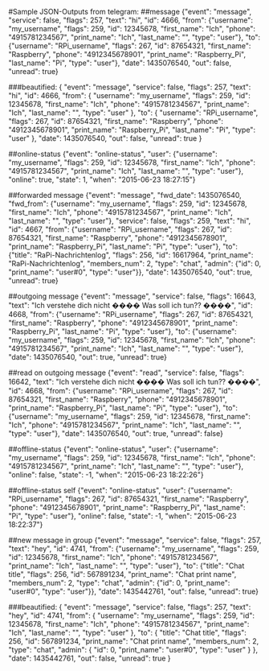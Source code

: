 #Sample JSON-Outputs from telegram:
##message
{"event": "message", "service": false, "flags": 257, "text": "hi", "id": 4666, "from": {"username": "my_username", "flags": 259, "id": 12345678, "first_name": "Ich", "phone": "4915781234567", "print_name": "Ich", "last_name": "", "type": "user"}, "to": {"username": "RPi_username", "flags": 267, "id": 87654321, "first_name": "Raspberry", "phone": "4912345678901", "print_name": "Raspberry_Pi", "last_name": "Pi", "type": "user"}, "date": 1435076540, "out": false, "unread": true}

###beautified:
{
  "event": "message",
  "service": false,
  "flags": 257,
  "text": "hi",
  "id": 4666,
  "from": {
    "username": "my_username",
    "flags": 259,
    "id": 12345678,
    "first_name": "Ich",
    "phone": "4915781234567",
    "print_name": "Ich",
    "last_name": "",
    "type": "user"
  },
  "to": {
    "username": "RPi_username",
    "flags": 267,
    "id": 87654321,
    "first_name": "Raspberry",
    "phone": "4912345678901",
    "print_name": "Raspberry_Pi",
    "last_name": "Pi",
    "type": "user"
  },
  "date": 1435076540,
  "out": false,
  "unread": true
}

##online-status
{"event": "online-status", "user": {"username": "my_username", "flags": 259, "id": 12345678, "first_name": "Ich", "phone": "4915781234567", "print_name": "Ich", "last_name": "", "type": "user"}, "online": true, "state": 1, "when": "2015-06-23 18:27:15"}

##forwarded message
{"event": "message", "fwd_date": 1435076540, "fwd_from": {"username": "my_username", "flags": 259, "id": 12345678, "first_name": "Ich", "phone": "4915781234567", "print_name": "Ich", "last_name": "", "type": "user"}, "service": false, "flags": 259, "text": "hi", "id": 4667, "from": {"username": "RPi_username", "flags": 267, "id": 87654321, "first_name": "Raspberry", "phone": "4912345678901", "print_name": "Raspberry_Pi", "last_name": "Pi", "type": "user"}, "to": {"title": "RaPi-Nachrichtenlog", "flags": 256, "id": 16617964, "print_name": "RaPi-Nachrichtenlog", "members_num": 2, "type": "chat", "admin": {"id": 0, "print_name": "user#0", "type": "user"}}, "date": 1435076540, "out": true, "unread": true}

##outgoing message
{"event": "message", "service": false, "flags": 16643, "text": "Ich verstehe dich nicht ���� Was soll ich tun?? ����", "id": 4668, "from": {"username": "RPi_username", "flags": 267, "id": 87654321, "first_name": "Raspberry", "phone": "4912345678901", "print_name": "Raspberry_Pi", "last_name": "Pi", "type": "user"}, "to": {"username": "my_username", "flags": 259, "id": 12345678, "first_name": "Ich", "phone": "4915781234567", "print_name": "Ich", "last_name": "", "type": "user"}, "date": 1435076540, "out": true, "unread": true}

##read on outgoing message
{"event": "read", "service": false, "flags": 16642, "text": "Ich verstehe dich nicht ���� Was soll ich tun?? ����", "id": 4668, "from": {"username": "RPi_username", "flags": 267, "id": 87654321, "first_name": "Raspberry", "phone": "4912345678901", "print_name": "Raspberry_Pi", "last_name": "Pi", "type": "user"}, "to": {"username": "my_username", "flags": 259, "id": 12345678, "first_name": "Ich", "phone": "4915781234567", "print_name": "Ich", "last_name": "", "type": "user"}, "date": 1435076540, "out": true, "unread": false}

##offline-status
{"event": "online-status", "user": {"username": "my_username", "flags": 259, "id": 12345678, "first_name": "Ich", "phone": "4915781234567", "print_name": "Ich", "last_name": "", "type": "user"}, "online": false, "state": -1, "when": "2015-06-23 18:22:26"}

##offline-status self
{"event": "online-status", "user": {"username": "RPi_username", "flags": 267, "id": 87654321, "first_name": "Raspberry", "phone": "4912345678901", "print_name": "Raspberry_Pi", "last_name": "Pi", "type": "user"}, "online": false, "state": -1, "when": "2015-06-23 18:22:37"}

##new message in group
{"event": "message", "service": false, "flags": 257, "text": "hey", "id": 4741, "from": {"username": "my_username", "flags": 259, "id": 12345678, "first_name": "Ich", "phone": "4915781234567", "print_name": "Ich", "last_name": "", "type": "user"}, "to": {"title": "Chat title", "flags": 256, "id": 567891234, "print_name": "Chat print name", "members_num": 2, "type": "chat", "admin": {"id": 0, "print_name": "user#0", "type": "user"}}, "date": 1435442761, "out": false, "unread": true}

###beautified:
{
  "event": "message",
  "service": false,
  "flags": 257,
  "text": "hey",
  "id": 4741,
  "from": {
    "username": "my_username",
    "flags": 259,
    "id": 12345678,
    "first_name": "Ich",
    "phone": "4915781234567",
    "print_name": "Ich",
    "last_name": "",
    "type": "user"
  },
  "to": {
    "title": "Chat title",
    "flags": 256,
    "id": 567891234,
    "print_name": "Chat print name",
    "members_num": 2,
    "type": "chat",
    "admin": {
      "id": 0,
      "print_name": "user#0",
      "type": "user"
    }
  },
  "date": 1435442761,
  "out": false,
  "unread": true
}